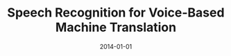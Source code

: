 ---
title: "Speech Recognition for Voice-Based Machine Translation"
collection: publications
category: manuscripts
permalink: /publication/2014-01-01-Speech-Recognition-for-Voice-Based-Machine-Translation
date: 2014-01-01
venue: 'IEEE Softw.'
paperurl: 'https://doi.org/10.1109/MS.2014.14'
citation: ' Tiago Duarte,  Rafael Prikladnicki,  Fabio Calefato,  Filippo Lanubile, &quot;Speech Recognition for Voice-Based Machine Translation.&quot; <i>IEEE Softw.</i>, 2014. DOI: <a href="https://doi.org/10.1109/MS.2014.14">10.1109/MS.2014.14</a>.'
doi: 10.1109/MS.2014.14'
---